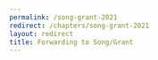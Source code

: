 ```yaml
---
permalink: /song-grant-2021
redirect: /chapters/song-grant-2021
layout: redirect
title: Forwarding to Song/Grant
---
```

